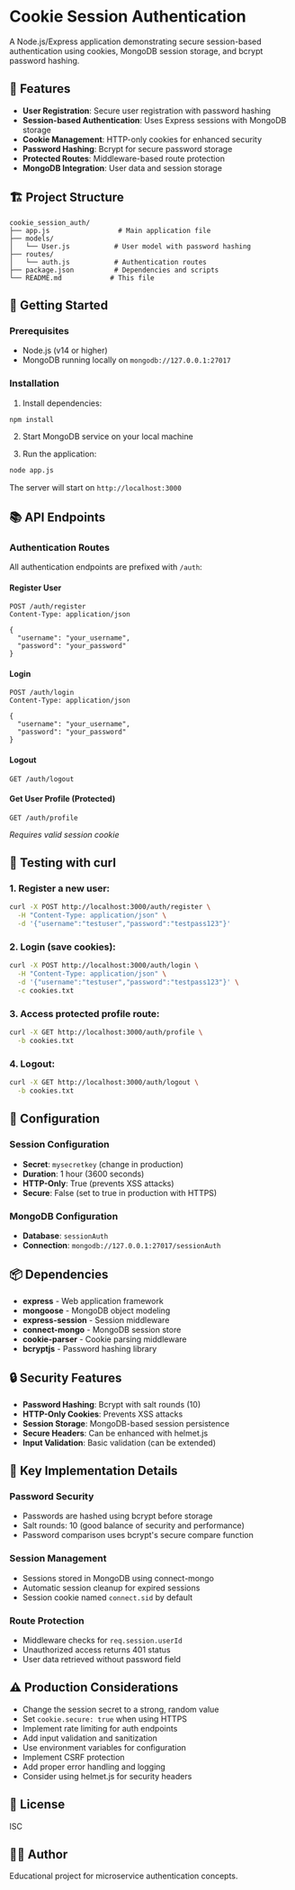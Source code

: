 # Cookie Session Authentication

A Node.js/Express application demonstrating secure session-based authentication using cookies, MongoDB session storage, and bcrypt password hashing.

## 🔐 Features

- **User Registration**: Secure user registration with password hashing
- **Session-based Authentication**: Uses Express sessions with MongoDB storage
- **Cookie Management**: HTTP-only cookies for enhanced security
- **Password Hashing**: Bcrypt for secure password storage
- **Protected Routes**: Middleware-based route protection
- **MongoDB Integration**: User data and session storage

## 🏗️ Project Structure

```
cookie_session_auth/
├── app.js                 # Main application file
├── models/
│   └── User.js           # User model with password hashing
├── routes/
│   └── auth.js           # Authentication routes
├── package.json          # Dependencies and scripts
└── README.md            # This file
```

## 🚀 Getting Started

### Prerequisites

- Node.js (v14 or higher)
- MongoDB running locally on `mongodb://127.0.0.1:27017`

### Installation

1. Install dependencies:
```bash
npm install
```

2. Start MongoDB service on your local machine

3. Run the application:
```bash
node app.js
```

The server will start on `http://localhost:3000`

## 📚 API Endpoints

### Authentication Routes

All authentication endpoints are prefixed with `/auth`:

#### Register User
```http
POST /auth/register
Content-Type: application/json

{
  "username": "your_username",
  "password": "your_password"
}
```

#### Login
```http
POST /auth/login
Content-Type: application/json

{
  "username": "your_username",
  "password": "your_password"
}
```

#### Logout
```http
GET /auth/logout
```

#### Get User Profile (Protected)
```http
GET /auth/profile
```
*Requires valid session cookie*

## 🧪 Testing with curl

### 1. Register a new user:
```bash
curl -X POST http://localhost:3000/auth/register \
  -H "Content-Type: application/json" \
  -d '{"username":"testuser","password":"testpass123"}'
```

### 2. Login (save cookies):
```bash
curl -X POST http://localhost:3000/auth/login \
  -H "Content-Type: application/json" \
  -d '{"username":"testuser","password":"testpass123"}' \
  -c cookies.txt
```

### 3. Access protected profile route:
```bash
curl -X GET http://localhost:3000/auth/profile \
  -b cookies.txt
```

### 4. Logout:
```bash
curl -X GET http://localhost:3000/auth/logout \
  -b cookies.txt
```

## 🔧 Configuration

### Session Configuration
- **Secret**: `mysecretkey` (change in production)
- **Duration**: 1 hour (3600 seconds)
- **HTTP-Only**: True (prevents XSS attacks)
- **Secure**: False (set to true in production with HTTPS)

### MongoDB Configuration
- **Database**: `sessionAuth`
- **Connection**: `mongodb://127.0.0.1:27017/sessionAuth`

## 📦 Dependencies

- **express** - Web application framework
- **mongoose** - MongoDB object modeling
- **express-session** - Session middleware
- **connect-mongo** - MongoDB session store
- **cookie-parser** - Cookie parsing middleware
- **bcryptjs** - Password hashing library

## 🔒 Security Features

- **Password Hashing**: Bcrypt with salt rounds (10)
- **HTTP-Only Cookies**: Prevents XSS attacks
- **Session Storage**: MongoDB-based session persistence
- **Secure Headers**: Can be enhanced with helmet.js
- **Input Validation**: Basic validation (can be extended)

## 🌟 Key Implementation Details

### Password Security
- Passwords are hashed using bcrypt before storage
- Salt rounds: 10 (good balance of security and performance)
- Password comparison uses bcrypt's secure compare function

### Session Management
- Sessions stored in MongoDB using connect-mongo
- Automatic session cleanup for expired sessions
- Session cookie named `connect.sid` by default

### Route Protection
- Middleware checks for `req.session.userId`
- Unauthorized access returns 401 status
- User data retrieved without password field

## ⚠️ Production Considerations

- Change the session secret to a strong, random value
- Set `cookie.secure: true` when using HTTPS
- Implement rate limiting for auth endpoints
- Add input validation and sanitization
- Use environment variables for configuration
- Implement CSRF protection
- Add proper error handling and logging
- Consider using helmet.js for security headers

## 📝 License

ISC

## 👨‍💻 Author

Educational project for microservice authentication concepts.